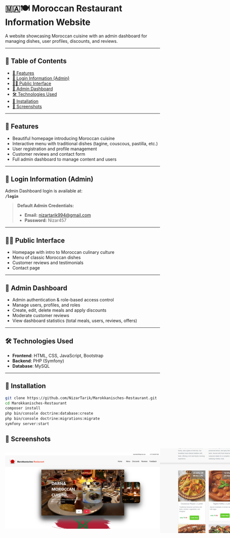 # 🇲🇦🍽️ Moroccan Restaurant Information Website

A website showcasing Moroccan cuisine with an admin dashboard for managing dishes, user profiles, discounts, and reviews.

---

## 📑 Table of Contents

- [🌟 Features](#-features)
- [🔑 Login Information (Admin)](#-login-information-admin)
- [👨‍🍳 Public Interface](#-public-interface)
- [🔐 Admin Dashboard](#-admin-dashboard)
- [🛠️ Technologies Used](#-technologies-used)
- [🧪 Installation](#-installation)
- [📸 Screenshots](#-screenshots)

---

## 🌟 Features

- Beautiful homepage introducing Moroccan cuisine
- Interactive menu with traditional dishes (tagine, couscous, pastilla, etc.)
- User registration and profile management
- Customer reviews and contact form
- Full admin dashboard to manage content and users

---

## 🔑 Login Information (Admin)

Admin Dashboard login is available at:  
**`/login`**

> **Default Admin Credentials:**
> - **Email:** nizartarik994@gmail.com  
> - **Password:** Nizar457

---

## 👨‍🍳 Public Interface

- Homepage with intro to Moroccan culinary culture  
- Menu of classic Moroccan dishes  
- Customer reviews and testimonials  
- Contact page  

---

## 🔐 Admin Dashboard

- Admin authentication & role-based access control  
- Manage users, profiles, and roles  
- Create, edit, delete meals and apply discounts  
- Moderate customer reviews  
- View dashboard statistics (total meals, users, reviews, offers)

---

## 🛠️ Technologies Used

- **Frontend**: HTML, CSS, JavaScript, Bootstrap  
- **Backend**: PHP (Symfony)  
- **Database**: MySQL  

---

## 🧪 Installation

```bash
git clone https://github.com/NizarTarik/Marokkanisches-Restaurant.git
cd Marokkanisches-Restaurant
composer install
php bin/console doctrine:database:create
php bin/console doctrine:migrations:migrate
symfony server:start
```

## 📸 Screenshots
<p align="center">
  <div style="display: flex; flex-direction: colum; align-items: center;">
    <img src="img1.png" width="800" />   
    <img src="img2.png" width="800" />  
    <img src="img3.png" width="800" />  
    <img src="img4.png" width="800" />
    <img src="img5.png" width="800" />
  </div>
</p>

